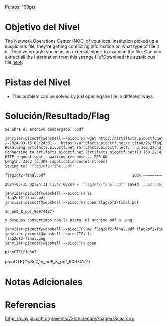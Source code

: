 Puntos: 100pts

# Objetivo del Nivel

The Network Operations Center (NOC) of your local institution picked up a suspicious file, they're getting conflicting information on what type of file it is. They've brought you in as an external expert to examine the file. Can you extract all the information from this strange file?Download the suspicious file [here](https://artifacts.picoctf.net/c_titan/96/flag2of2-final.pdf).
# Pistas del Nivel

- This problem can be solved by just opening the file in different ways
# Solución/Resultado/Flag

```bash
Se abre el archivo descargado, .pdf

janviier-picoctf@webshell:~/picoCTF$ wget https://artifacts.picoctf.net/c_titan/96/flag2of2-final.pdf
--2024-03-15 02:24:31--  https://artifacts.picoctf.net/c_titan/96/flag2of2-final.pdf
Resolving artifacts.picoctf.net (artifacts.picoctf.net)... 3.160.22.43, 3.160.22.16, 3.160.22.92, ...
Connecting to artifacts.picoctf.net (artifacts.picoctf.net)|3.160.22.43|:443... connected.
HTTP request sent, awaiting response... 200 OK
Length: 3362 (3.3K) [application/octet-stream]
Saving to: 'flag2of2-final.pdf'

flag2of2-final.pdf                                       100%[=================================================================================================================================>]   3.28K  --.-KB/s    in 0s      

2024-03-15 02:24:31 (1.47 GB/s) - 'flag2of2-final.pdf' saved [3362/3362]

janviier-picoctf@webshell:~/picoCTF$ ls
flag2of2-final.pdf
janviier-picoctf@webshell:~/picoCTF$ open flag2of2-final.pdf

1n_pn9_&_pdf_90974127}
```

```bash
y despues convertimos con la pista, el archivo pdf a .png

janviier-picoctf@webshell:~/picoCTF$ mv flag2of2-final.pdf flag2of2-final.png 
janviier-picoctf@webshell:~/picoCTF$ ls
flag2of2-final.png
janviier-picoctf@webshell:~/picoCTF$ open

picoCTF{f1u3n7_
```

picoCTF{f1u3n7_1n_pn9_&_pdf_90974127}

# Notas Adicionales

# Referencias

https://play.picoctf.org/events/73/challenges?page=1&search=
